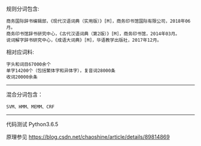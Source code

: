规则分词包含:

    商务国际辞书编辑部，《现代汉语词典（实用版）》[M]，商务印书馆国际有限公司，2018年06月。
    商务印书馆辞书研究中心，《古代汉语词典（第2版）》[M]，商务印书馆，2014年03月。
    说词解字辞书研究中心，《成语大词典》[M]，华语教学出版社，2017年12月。

相对应词料:

    字头和词目67000余个
    单字14200个（包括繁体字和异体字），复音词28000条
    收词20000余条

---

混合分词包含：

    SVM、HMM、MEMM、CRF

---

代码测试 Python3.6.5

原理参见 https://blog.csdn.net/chaoshine/article/details/89814869
